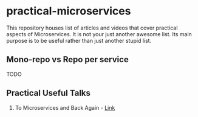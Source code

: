 # practical-microservices

This repository houses list of articles and videos that cover practical aspects of Microservices. It is not your just another awesome list. Its main purpose is to be useful rather than just another stupid list.

## Mono-repo vs Repo per service

TODO

## Practical Useful Talks

1. To Microservices and Back Again - [Link](https://www.infoq.com/presentations/microservices-monolith-antipatterns/)
